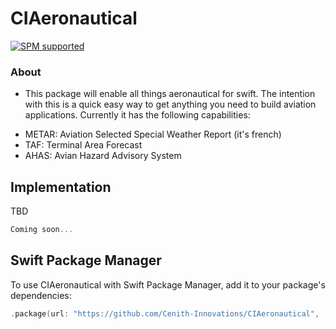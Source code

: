 # CIAeronautical
[![SPM supported](https://img.shields.io/badge/SPM-supported-brightgreen.svg?style=flat)](https://swift.org/package-manager)

### About
- This package will enable all things aeronautical for swift. The intention with this is a quick easy way to get anything you need to build aviation applications. Currently it has the following capabilities:
* METAR: Aviation Selected Special Weather Report (it's french)
* TAF: Terminal Area Forecast
* AHAS: Avian Hazard Advisory System

## Implementation

TBD

```swift
Coming soon...
```

## Swift Package Manager
To use CIAeronautical with Swift Package Manager, add it to your package's dependencies: 
```swift
.package(url: "https://github.com/Cenith-Innovations/CIAeronautical", .upToNextMajor(from: "1.0.0")),
```


